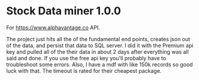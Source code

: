 # Stock Data miner 1.0.0

For https://www.alphavantage.co API. 

The project just hits all the of the fundamental end points, creates json out of the data, and persist that data to SQL server. I did it with the Premium api key and pulled all of the their data in about 2 days after everything was all said and done. If you use the free api key you'll probably have to troubleshoot some errors. Also, I have a mdf with like 150k records so good luck with that. The timeout is rated for their cheapest package.

